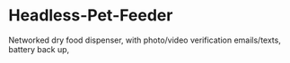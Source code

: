 # Headless-Pet-Feeder
Networked dry food dispenser, with photo/video verification emails/texts, battery back up, 
